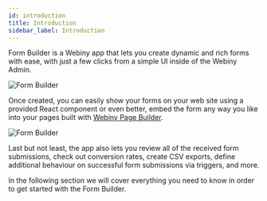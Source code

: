 ```yaml
---
id: introduction
title: Introduction
sidebar_label: Introduction
---
```


Form Builder is a Webiny app that lets you create dynamic and rich forms
with ease, with just a few clicks from a simple UI inside of the Webiny
Admin.

![Form Builder](/assets/webiny-apps/form-builder/introduction/form-builder.png)

Once created, you can easily show your forms on your web site
using a provided React component or even better, embed the form any way you
like into your pages built with [Webiny Page Builder](/docs/webiny-apps/page-builder/introduction).

![Form Builder](/assets/webiny-apps/form-builder/introduction/page-builder-embed.png)

Last but not least, the app also lets you review all of the received form submissions,
check out conversion rates, create CSV exports, define additional behaviour on successful form submissions via triggers, and more.

In the following section we will cover everything you need to know in order to get started with the Form Builder. 
